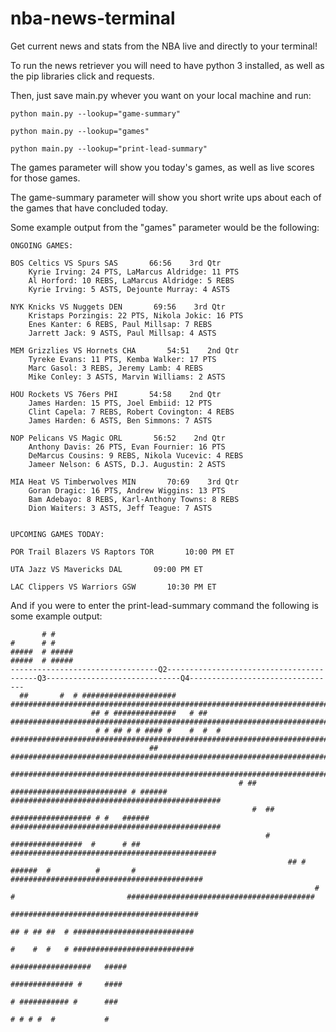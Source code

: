 # nba-news-terminal
Get current news and stats from the NBA live and directly to your terminal!

To run the news retriever you will need to have python 3 installed, as well as the pip libraries click and requests.

Then, just save main.py whever you want on your local machine and run:

    python main.py --lookup="game-summary"
    
    python main.py --lookup="games"
    
    python main.py --lookup="print-lead-summary"


The games parameter will show you today's games, as well as live scores for those games.

The game-summary parameter will show you short write ups about each of the games that have concluded today. 


Some example output from the "games" parameter would be the following:

    ONGOING GAMES:

	BOS Celtics VS Spurs SAS       66:56    3rd Qtr
		Kyrie Irving: 24 PTS, LaMarcus Aldridge: 11 PTS
		Al Horford: 10 REBS, LaMarcus Aldridge: 5 REBS
		Kyrie Irving: 5 ASTS, Dejounte Murray: 4 ASTS

	NYK Knicks VS Nuggets DEN       69:56    3rd Qtr
		Kristaps Porzingis: 22 PTS, Nikola Jokic: 16 PTS
		Enes Kanter: 6 REBS, Paul Millsap: 7 REBS
		Jarrett Jack: 9 ASTS, Paul Millsap: 4 ASTS

	MEM Grizzlies VS Hornets CHA       54:51    2nd Qtr
		Tyreke Evans: 11 PTS, Kemba Walker: 17 PTS
		Marc Gasol: 3 REBS, Jeremy Lamb: 4 REBS
		Mike Conley: 3 ASTS, Marvin Williams: 2 ASTS

	HOU Rockets VS 76ers PHI       54:58    2nd Qtr
		James Harden: 15 PTS, Joel Embiid: 12 PTS
		Clint Capela: 7 REBS, Robert Covington: 4 REBS
		James Harden: 6 ASTS, Ben Simmons: 7 ASTS

	NOP Pelicans VS Magic ORL       56:52    2nd Qtr
		Anthony Davis: 26 PTS, Evan Fournier: 16 PTS
		DeMarcus Cousins: 9 REBS, Nikola Vucevic: 4 REBS
		Jameer Nelson: 6 ASTS, D.J. Augustin: 2 ASTS

	MIA Heat VS Timberwolves MIN       70:69    3rd Qtr
		Goran Dragic: 16 PTS, Andrew Wiggins: 13 PTS
		Bam Adebayo: 8 REBS, Karl-Anthony Towns: 8 REBS
		Dion Waiters: 3 ASTS, Jeff Teague: 7 ASTS


    UPCOMING GAMES TODAY:

	POR Trail Blazers VS Raptors TOR       10:00 PM ET

	UTA Jazz VS Mavericks DAL       09:00 PM ET

	LAC Clippers VS Warriors GSW       10:30 PM ET


And if you were to enter the print-lead-summary command the following is some example output:
                                                                                                                                                   
                                                                                                                                               
                                                                                                                                               
                                                                                                                                               
                                                                                                                                               
                                                                                                                                               
                                                                                                                                               
                                                                                                                                               
                                                                                                                                               
                                                                                                                                               
                                                                                                                                               
                                                                                                                                               
                                                                                                                                               
                                                                                                                                               
                                                                                                                                               
           # #                                                                                                                                  
    #      # #                                                                                                                                  
    #####  # #####                                                                                                                                 
    #####  # #####                                                                                                                                 
    ---------------------------------Q2-----------------------------------------Q3------------------------------Q4---------------------------------
      ##       #  # ##################### #####################################################################################################
                      ## # ##############   # ## ##############################################################################################
                       # # ## # # #### #    #  #  # ###########################################################################################
                                   ##                ##########################################################################################
                                                      #########################################################################################
                                                       # ## ########################## # ###### ###############################################
                                                          #  ## ################## # #   ###### ###############################################
                                                             #   ################  #      # ##   ##############################################
                                                                  ## # ######  #          #       # ###########################################
                                                                        #  #                         ##########################################
                                                                                                     ##########################################
                                                                                                      ## # ## ##  # ###########################
                                                                                                      #    #  #   # ###########################
                                                                                                                     ##################   #####
                                                                                                                      ############## #     ####
                                                                                                                       # ########### #      ###
                                                                                                                         # # # #  #           #

